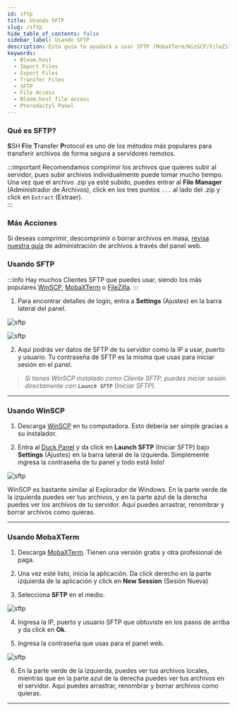 ```yaml
---
id: sftp
title: Usando SFTP
slug: /sftp
hide_table_of_contents: false
sidebar_label: Usando SFTP
description: Esta guía te ayudará a usar SFTP (MobaXTerm/WinSCP/FileZilla) para transferir archivos.
keywords:
  - Bloom.host
  - Import Files
  - Export Files
  - Transfer Files
  - SFTP
  - File Access
  - Bloom.host file access
  - Pterodactyl Panel
---
```


### Qué es SFTP?

**S**SH **F**ile **T**ransfer **P**rotocol es uno de los métodos más populares para transferir archivos de forma segura
a servidores remotos.

:::important
Recomendamos comprimir los archivos que quieres subir al servidor, pues subir archivos individualmente puede tomar mucho
tiempo. Una vez que el archivo .zip ya esté subido, puedes entrar al **File Manager** (Administrador de Archivos), click
en los tres puntos `...` al lado del .zip y click en `Extract` (Extraer).  
:::

### Más Acciones

Si deseas comprimir, descomprimir o borrar archivos en masa, [revisa nuestra guía](../using_the_panel/file-manager-controls.md)
de administración de archivos a través del panel web.


### Usando SFTP

:::info
Hay muchos Clientes SFTP que puedes usar, siendo los más populares [WinSCP](https://winscp.net/), [MobaXTerm](https://mobaxterm.mobatek.net/)
o [FileZilla](https://filezilla-project.org/). 
:::

1. Para encontrar detalles de login, entra a **Settings** (Ajustes) en la barra lateral del panel.
 
![sftp](/using_the_panel/sftp/1.png)

![sftp](/using_the_panel/sftp/2.png)

2. Aquí podrás ver datos de SFTP de tu servidor como la IP a usar, puerto y usuario. Tu contraseña de SFTP es la misma
que usas para iniciar sesión en el panel.

> *Si tienes WinSCP instalado como Cliente SFTP, puedes iniciar sesión directamente con **`Launch SFTP`** (Iniciar SFTP).*


---

### Usando WinSCP

1. Descarga [WinSCP](https://winscp.net/eng/download.php) en tu computadora. Esto debería ser simple gracias a su instalador.

2. Entra al [Duck Panel](https://mc.bloom.host/) y da click en **Launch SFTP** (Iniciar SFTP) bajo **Settings** (Ajustes)
en la barra lateral de la izquierda. Simplemente ingresa la contraseña de tu panel y todo está listo!
 

![sftp](/using_the_panel/sftp/3.png)

WinSCP es bastante similar al Explorador de Windows. En la parte verde de la izquierda puedes ver tus archivos, y en la
parte azul de la derecha puedes ver los archivos de tu servidor. Aquí puedes arrastrar, renombrar y borrar archivos como quieras. 

---

### Usando MobaXTerm

1. Descarga [MobaXTerm](https://mobaxterm.mobatek.net/download.html). Tienen una versión gratis y otra profesional de paga.

2. Una vez esté listo, inicia la aplicación. Da click derecho en la parte izquierda de la aplicación y click en **New Session**
   (Sesión Nueva)
3. Selecciona **SFTP** en el medio.

![sftp](/using_the_panel/sftp/4.png)

4. Ingresa la IP, puerto y usuario SFTP que obtuviste en los pasos de arriba y da click en **Ok**.

5. Ingresa la contraseña que usas para el panel web.

![sftp](/using_the_panel/sftp/5.png)

6. En la parte verde de la izquierda, puedes ver tus archivos locales, mientras que en la parte azul de la derecha puedes
ver tus archivos en el servidor. Aquí puedes arrastrar, renombrar y borrar archivos como quieras.

---
